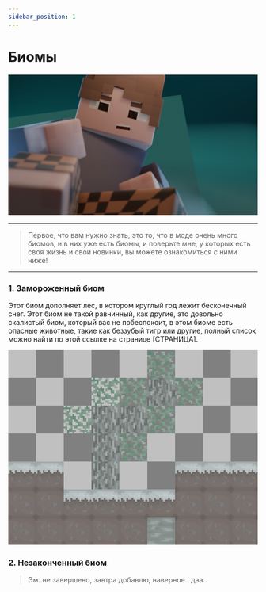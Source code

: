 ```yaml
---
sidebar_position: 1
---
```


# Биомы
![gug0001.png](gug0001.png)

---

> Первое, что вам нужно знать, это то, что в моде очень много биомов, и в них уже есть биомы, и поверьте мне, у которых есть своя жизнь и свои новинки, вы можете ознакомиться с ними ниже!

---

### 1. Замороженный биом
Этот биом дополняет лес, в котором круглый год лежит бесконечный снег.
Этот биом не такой равнинный, как другие, это довольно скалистый биом, который вас не побеспокоит, в этом биоме есть опасные животные, такие как беззубый тигр или другие, полный список можно найти по этой ссылке на странице [СТРАНИЦА].

![biomesconcepts.png](biomesconcepts.png)

### 2. Незаконченный биом
> Эм..не завершено, завтра добавлю, наверное.. даа..
